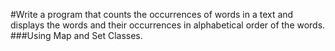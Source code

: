 #Write a program that counts the occurrences of words in a text and displays the words and their occurrences in alphabetical order of the words. 
###Using Map and Set Classes. 


